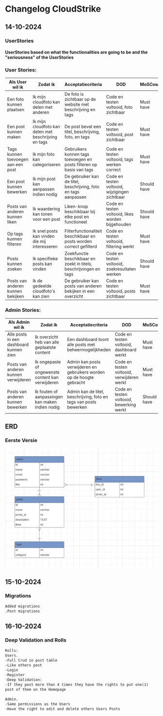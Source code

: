  # Changelog CloudStrike
## 14-10-2024
### UserStories
#### UserStories based on what the functionalities are going to be and the "seriousness" of the UserStories

### User Stories:
| Als User wil ik | Zodat ik | Acceptatiecriteria | DOD | MoSCow |
|-----------------|----------|--------------------|-----|--------|
| Een foto kunnen plaatsen | Ik mijn cloudfoto kan delen met anderen | De foto is zichtbaar op de website met beschrijving en tags | Code en testen voltooid, foto zichtbaar | Must have |
| Een post kunnen maken | Ik mijn cloudfoto kan delen met beschrijving en tags | De post bevat een titel, beschrijving, foto, en tags | Code en testen voltooid, post zichtbaar | Must have |
| Tags kunnen toevoegen aan een post | Ik mijn foto kan categoriseren | Gebruikers kunnen tags toevoegen en posts filteren op basis van tags | Code en testen voltooid, tags werken correct | Must have |
| Een post kunnen bewerken | Ik mijn post kan aanpassen indien nodig | De gebruiker kan de titel, beschrijving, foto en tags aanpassen | Code en testen voltooid, wijzigingen zichtbaar | Should have |
| Posts van anderen kunnen liken | Ik waardering kan tonen voor een post | Liken-knop beschikbaar bij elke post en functioneel | Code en testen voltooid, likes worden bijgehouden | Should have |
| Op tags kunnen filteren | Ik snel posts kan vinden die mij interesseren | Filterfunctionaliteit beschikbaar en posts worden correct gefilterd | Code en testen voltooid, filtering werkt | Must have |
| Posts kunnen zoeken | Ik specifieke posts kan vinden | Zoekfunctie beschikbaar en zoekt in titels, beschrijvingen en tags | Code en testen voltooid, zoekresultaten werken | Should have |
| Posts van anderen kunnen bekijken | Ik de gedeelde cloudfoto's kan zien | De gebruiker kan posts van anderen bekijken in een overzicht | Code en testen voltooid, posts zichtbaar | Must have |

### Admin Stories:
| Als Admin wil ik | Zodat ik | Acceptatiecriteria | DOD | MoSCow |
|------------------|----------|--------------------|-----|--------|
| Alle posts in een dashboard kunnen zien | Ik overzicht heb van alle geplaatste content | Een dashboard toont alle posts met beheermogelijkheden | Code en testen voltooid, dashboard werkt | Must have |
| Posts van anderen kunnen verwijderen | Ik ongepaste of ongewenste content kan verwijderen | Admin kan posts verwijderen en gebruikers worden op de hoogte gebracht | Code en testen voltooid, verwijderen werkt | Must have |
| Posts van anderen kunnen bewerken | Ik fouten of aanpassingen kan maken indien nodig | Admin kan de titel, beschrijving, foto en tags van posts bewerken | Code en testen voltooid, bewerking werkt | Should have |


## ERD
### Eerste Versie
![erd](\Images\erd.png)

## 15-10-2024
### Migrations
````
Added migrations
.Post migrations

````
## 16-10-2024
### Deep Validation and Rolls

````
Rolls:
Users.
-Full Crud in post table
-Like others post
-Login
-Register
-Deep Validation:
-If they post more than 4 times they have the rights to put one(1) post of them on the Homepage

Admin.
-Same permissions as the Users
-Have the right to edit and delete others Users Posts
````







